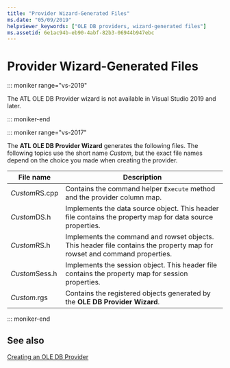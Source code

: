 ```yaml
---
title: "Provider Wizard-Generated Files"
ms.date: "05/09/2019"
helpviewer_keywords: ["OLE DB providers, wizard-generated files"]
ms.assetid: 6e1ac94b-eb90-4abf-82b3-06944b947ebc
---
```

# Provider Wizard-Generated Files

::: moniker range="vs-2019"

The ATL OLE DB Provider wizard is not available in Visual Studio 2019 and later.

::: moniker-end

::: moniker range="vs-2017"

The **ATL OLE DB Provider Wizard** generates the following files. The following topics use the short name *Custom*, but the exact file names depend on the choice you made when creating the provider.

|File name|Description|
|---------------|-----------------|
|*Custom*RS.cpp|Contains the command helper `Execute` method and the provider column map.|
|*Custom*DS.h|Implements the data source object. This header file contains the property map for data source properties.|
|*Custom*RS.h|Implements the command and rowset objects. This header file contains the property map for rowset and command properties.|
|*Custom*Sess.h|Implements the session object. This header file contains the property map for session properties.|
|*Custom*.rgs|Contains the registered objects generated by the **OLE DB Provider Wizard**.|

::: moniker-end

## See also

[Creating an OLE DB Provider](../../data/oledb/creating-an-ole-db-provider.md)<br/>
